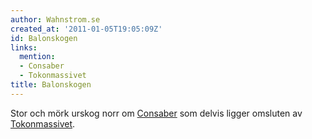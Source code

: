```yaml
---
author: Wahnstrom.se
created_at: '2011-01-05T19:05:09Z'
id: Balonskogen
links:
  mention:
  - Consaber
  - Tokonmassivet
title: Balonskogen
---
```


Stor och mörk urskog norr om [Consaber] som delvis ligger omsluten av [Tokonmassivet].

  [Consaber]: Consaber
  [Tokonmassivet]: Tokonmassivet